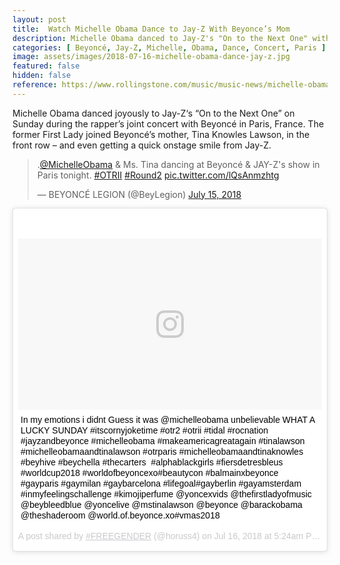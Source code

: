 ```yaml
---
layout: post
title:  Watch Michelle Obama Dance to Jay-Z With Beyonce’s Mom
description: Michelle Obama danced to Jay-Z's "On to the Next One" with Beyoncé's mother, Tina Knowles, during the Carters; concert in Paris, France.
categories: [ Beyoncé, Jay-Z, Michelle, Obama, Dance, Concert, Paris ]
image: assets/images/2018-07-16-michelle-obama-dance-jay-z.jpg
featured: false
hidden: false
reference: https://www.rollingstone.com/music/music-news/michelle-obama-jay-z-beyonces-mom-699757/
---
```

Michelle Obama danced joyously to Jay-Z‘s “On to the Next One” on Sunday during the rapper’s joint concert with Beyoncé in Paris, France. The former First Lady joined Beyoncé’s mother, Tina Knowles Lawson, in the front row – and even getting a quick onstage smile from Jay-Z.

<blockquote class="twitter-tweet" data-lang="en"><p lang="en" dir="ltr">.<a href="https://twitter.com/MichelleObama?ref_src=twsrc%5Etfw">@MichelleObama</a> &amp; Ms. Tina dancing at Beyoncé &amp; JAY-Z&#39;s show in Paris tonight. <a href="https://twitter.com/hashtag/OTRII?src=hash&amp;ref_src=twsrc%5Etfw">#OTRII</a> <a href="https://twitter.com/hashtag/Round2?src=hash&amp;ref_src=twsrc%5Etfw">#Round2</a> <a href="https://t.co/lQsAnmzhtg">pic.twitter.com/lQsAnmzhtg</a></p>&mdash; BEYONCÉ LEGION (@BeyLegion) <a href="https://twitter.com/BeyLegion/status/1018614314666807296?ref_src=twsrc%5Etfw">July 15, 2018</a></blockquote> <script async src="https://platform.twitter.com/widgets.js" charset="utf-8"></script> 

<blockquote class="instagram-media" data-instgrm-captioned data-instgrm-permalink="https://www.instagram.com/p/BlSs-13jJrs/" data-instgrm-version="9" style=" background:#FFF; border:0; border-radius:3px; box-shadow:0 0 1px 0 rgba(0,0,0,0.5),0 1px 10px 0 rgba(0,0,0,0.15); margin: 1px; max-width:540px; min-width:326px; padding:0; width:99.375%; width:-webkit-calc(100% - 2px); width:calc(100% - 2px);"><div style="padding:8px;"> <div style=" background:#F8F8F8; line-height:0; margin-top:40px; padding:28.194444444444443% 0; text-align:center; width:100%;"> <div style=" background:url(data:image/png;base64,iVBORw0KGgoAAAANSUhEUgAAACwAAAAsCAMAAAApWqozAAAABGdBTUEAALGPC/xhBQAAAAFzUkdCAK7OHOkAAAAMUExURczMzPf399fX1+bm5mzY9AMAAADiSURBVDjLvZXbEsMgCES5/P8/t9FuRVCRmU73JWlzosgSIIZURCjo/ad+EQJJB4Hv8BFt+IDpQoCx1wjOSBFhh2XssxEIYn3ulI/6MNReE07UIWJEv8UEOWDS88LY97kqyTliJKKtuYBbruAyVh5wOHiXmpi5we58Ek028czwyuQdLKPG1Bkb4NnM+VeAnfHqn1k4+GPT6uGQcvu2h2OVuIf/gWUFyy8OWEpdyZSa3aVCqpVoVvzZZ2VTnn2wU8qzVjDDetO90GSy9mVLqtgYSy231MxrY6I2gGqjrTY0L8fxCxfCBbhWrsYYAAAAAElFTkSuQmCC); display:block; height:44px; margin:0 auto -44px; position:relative; top:-22px; width:44px;"></div></div> <p style=" margin:8px 0 0 0; padding:0 4px;"> <a href="https://www.instagram.com/p/BlSs-13jJrs/" style=" color:#000; font-family:Arial,sans-serif; font-size:14px; font-style:normal; font-weight:normal; line-height:17px; text-decoration:none; word-wrap:break-word;" target="_blank">In my emotions i didnt Guess it was @michelleobama unbelievable WHAT A LUCKY SUNDAY #itscornyjoketime #otr2 #otrii #tidal #rocnation #jayzandbeyonce #michelleobama #makeamericagreatagain #tinalawson #michelleobamaandtinalawson #otrparis #michelleobamaandtinaknowles #beyhive #beychella #thecarters  #alphablackgirls #fiersdetresbleus #worldcup2018 #worldofbeyoncexo#beautycon #balmainxbeyonce  #gayparis #gaymilan #gaybarcelona #lifegoal#gayberlin #gayamsterdam #inmyfeelingschallenge #kimojiperfume @yoncexvids @thefirstladyofmusic @beybleedblue @yoncelive @mstinalawson @beyonce @barackobama @theshaderoom @world.of.beyonce.xo#vmas2018</a></p> <p style=" color:#c9c8cd; font-family:Arial,sans-serif; font-size:14px; line-height:17px; margin-bottom:0; margin-top:8px; overflow:hidden; padding:8px 0 7px; text-align:center; text-overflow:ellipsis; white-space:nowrap;">A post shared by <a href="https://www.instagram.com/horuss4/" style=" color:#c9c8cd; font-family:Arial,sans-serif; font-size:14px; font-style:normal; font-weight:normal; line-height:17px;" target="_blank"> #FREEGENDER</a> (@horuss4) on <time style=" font-family:Arial,sans-serif; font-size:14px; line-height:17px;" datetime="2018-07-16T12:24:02+00:00">Jul 16, 2018 at 5:24am PDT</time></p></div></blockquote> <script async defer src="//www.instagram.com/embed.js"></script>
